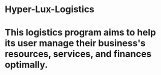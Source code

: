 # Hyper-Lux-Logistics
# This logistics program aims to help its user manage their business's resources, services, and finances optimally.
